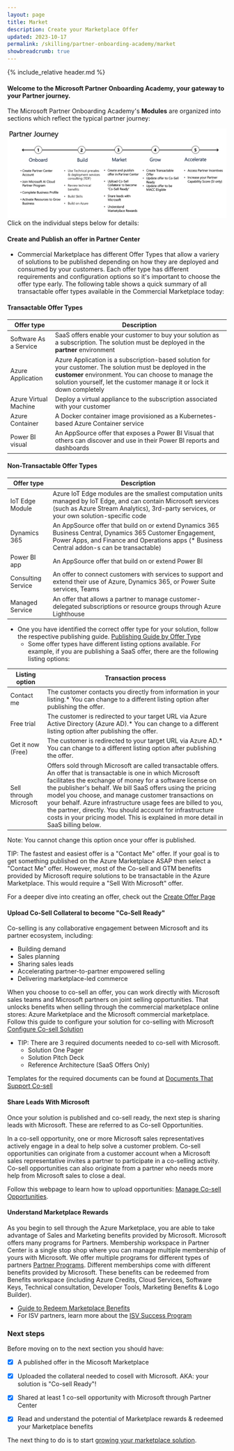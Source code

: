 ```yaml
---
layout: page
title: Market
description: Create your Marketplace Offer
updated: 2023-10-17
permalink: /skilling/partner-onboarding-academy/market
showbreadcrumb: true
---
```

{% include_relative header.md %}

#### Welcome to the Microsoft Partner Onboarding Academy, your gateway to your Partner journey. 

The Microsoft Partner Onboarding Academy's **Modules** are organized into sections which reflect the typical partner journey:

![](../../../assets/partner-onboarding/partner-journey.png)
Click on the individual steps below for details:


#### Create and Publish an offer in Partner Center
- Commercial Marketplace has different Offer Types that allow a variery of solutions to be published depending on how they are deployed and consumed by your customers. Each offer type has different requirements and configuration options so it's important to choose the offer type early. The following table shows a quick summary of all transactable offer types available in the Commercial Marketplace today:

#### Transactable Offer Types

| Offer type   | Description |
| ----------- | ----------- |
| Software As a Service | SaaS offers enable your customer to buy your solution as a subscription. The solution must be deployed in the **partner** environment |
| Azure Application | Azure Application is a subscription-based solution for your customer. The solution must be deployed in the **customer** environment. You can choose to manage the solution yourself, let the customer manage it or lock it down completely |
| Azure Virtual Machine | Deploy a virtual appliance to the subscription associated with your customer |
| Azure Container | A Docker container image provisioned as a Kubernetes-based Azure Container service |
| Power BI visual | An AppSource offer that exposes a Power BI Visual that others can discover and use in their Power BI reports and dashboards |

#### Non-Transactable Offer Types

| Offer type   | Description |
| ----------- | ----------- |
| IoT Edge Module  | Azure IoT Edge modules are the smallest computation units managed by IoT Edge, and can contain Microsoft services (such as Azure Stream Analytics), 3rd-party services, or your own solution-specific code |
| Dynamics 365 |An AppSource offer that build on or extend Dynamics 365 Business Central, Dynamics 365 Customer Engagement, Power Apps, and Finance and Operations apps (* Business Central addon-s can be transactable)  |
| Power BI app | An AppSource offer that build on or extend Power BI |
| Consulting Service | An offer to connect customers with services to support and extend their use of Azure, Dynamics 365, or Power Suite services, Teams |
| Managed Service | An offer that allows a partner to manage customer-delegated subscriptions or resource groups through Azure Lighthouse |

  - One you have identified the correct offer type for your solution, follow the respective publishing guide. [Publishing Guide by Offer Type](https://learn.microsoft.com/en-us/partner-center/marketplace/publisher-guide-by-offer-type)
     - Some offer types have different listing options available. For example, if you are publishing a SaaS offer, there are the following listing options:
       
| Listing option   |Transaction process |
| ----------- | ----------- |
| Contact me	   | The customer contacts you directly from information in your listing.* You can change to a different listing option after publishing the offer.|
| Free trial  | 	The customer is redirected to your target URL via Azure Active Directory (Azure AD).* You can change to a different listing option after publishing the offer.|  
| Get it now (Free) | The customer is redirected to your target URL via Azure AD.* You can change to a different listing option after publishing the offer. |
| Sell through Microsoft | Offers sold through Microsoft are called transactable offers. An offer that is transactable is one in which Microsoft facilitates the exchange of money for a software license on the publisher's behalf. We bill SaaS offers using the pricing model you choose, and manage customer transactions on your behalf. Azure infrastructure usage fees are billed to you, the partner, directly. You should account for infrastructure costs in your pricing model. This is explained in more detail in SaaS billing below. |  

Note: You cannot change this option once your offer is published.  

TIP: The fastest and easiest offer is a "Contact Me" offer. If your goal is to get something published on the Azure Marketplace ASAP then select a "Contact Me" offer. However, most of the   Co-sell and GTM benefits provided by Microsoft require solutions to be transactable in the Azure Marketplace. This would require a "Sell With Microsoft" offer. 

For a deeper dive into creating an offer, check out the [Create Offer Page](/PartnerResources/skilling/partner-onboarding-academy/create-offer)

#### Upload Co-Sell Collateral to become "Co-Sell Ready"
Co-selling is any collaborative engagement between Microsoft and its partner ecosystem, including: 
- Building demand 
- Sales planning
- Sharing sales leads
- Accelerating partner-to-partner empowered selling
- Delivering marketplace-led commerce
    
When you choose to co-sell an offer, you can work directly with Microsoft sales teams and Microsoft partners on joint selling opportunities. That unlocks benefits when selling through the commercial marketplace online stores: Azure Marketplace and the Microsoft commercial marketplace.
Follow this guide to configure your solution for co-selling with Microsoft [Configure Co-sell Solution](https://learn.microsoft.com/en-us/partner-center/co-sell-configure)
- TIP: There are 3 required documents needed to co-sell with Microsoft.  
    - Solution One Pager  
    - Solution Pitch Deck   
    - Reference Architecture (SaaS Offers Only)
    
Templates for the required documents can be found at [Documents That Support Co-sell](https://learn.microsoft.com/en-us/partner-center/co-sell-configure#documents-that-support-co-sell)

#### Share Leads With Microsoft
Once your solution is published and co-sell ready, the next step is sharing leads with Microsoft. These are referred to as Co-sell Opportunities. 

In a co-sell opportunity, one or more Microsoft sales representatives actively engage in a deal to help solve a customer problem. Co-sell opportunities can originate from a customer account when a Microsoft sales representative invites a partner to participate in a co-selling activity. Co-sell opportunities can also originate from a partner who needs more help from Microsoft sales to close a deal.

Follow this webpage to learn how to upload opportunities: [Manage Co-sell Opportunities](https://learn.microsoft.com/en-us/partner-center/manage-co-sell-opportunities). 

#### Understand Marketplace Rewards
As you begin to sell through the Azure Marketplace, you are able to take advantage of Sales and Marketing benefits provided by Microsoft. Microsoft offers many programs for Partners. Membership workspace in Partner Center is a single stop shop where you can manage multiple membership of yours with Microsoft. We offer multiple programs for different types of partners [Partner Programs](https://learn.microsoft.com/en-us/partner-center/mpn-overview#explore-different-tracks). Different memberships come with different benefits provided by Microsoft. These benefits can be redeemed from Benefits workspace (including Azure Credits, Cloud Services, Software Keys, Technical consultation, Developer Tools, Marketing Benefits & Logo Builder).  
  - [Guide to Redeem Marketplace Benefits](https://learn.microsoft.com/en-us/partner-center/mpn-learn-about-go-to-market-benefits)  
  - For ISV partners, learn more about the [ISV Success Program](https://onedrive.live.com/view.aspx?resid=6C423AE231DA44BB!2126&ithint=file%2cpptx&wdo=2&authkey=!AN7rkGIrJ72JoMs) 

### Next steps
Before moving on to the next section you should have: 
-  [x] A published offer in the Micosoft Marketplace
-  [x] Uploaded the collateral needed to cosell with Microsoft. AKA: your solution is "Co-sell Ready"!
-  [x] Shared at least 1 co-sell opportunity with Microsoft through Partner Center 
-  [x] Read and understand the potential of Marketplace rewards & redeemed your Marketplace benefits 


The next thing to do is to start [growing your marketplace solution](/PartnerResources/skilling/partner-onboarding-academy/grow).
